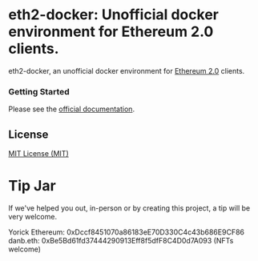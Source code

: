 # eth2-docker: Unofficial docker environment for Ethereum 2.0 clients.

eth2-docker, an unofficial docker environment for [Ethereum 2.0](https://ethereum.org/en/eth2/) clients. 

### Getting Started

Please see the [official documentation](https://eth2-docker.net). 

## License

[MIT License (MIT)](https://github.com/eth2-educators/eth2-docker/blob/master/LICENSE)

# Tip Jar

If we've helped you out, in-person or by creating this project, a tip will be very welcome.

Yorick Ethereum: 0xDccf8451070a86183eE70D330C4c43b686E9CF86  
danb.eth: 0xBe5Bd61fd37444290913Eff8f5dfF8C4D0d7A093 (NFTs welcome)
